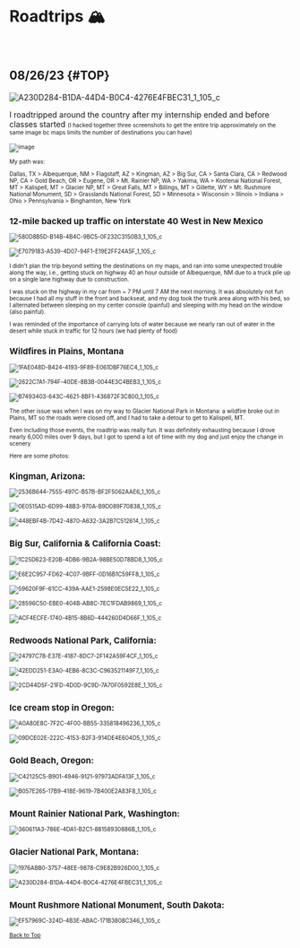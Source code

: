 # Roadtrips 🏔️

<p>&nbsp;</p>

## 08/26/23 {#TOP}

![A230D284-B1DA-44D4-B0C4-4276E4FBEC31_1_105_c](https://github.com/venkat-ranganathan/projects/assets/96662693/e074d1f1-dcd4-4776-9d2a-564ff589d49c)

I roadtripped around the country after my internship ended and before classes started <font size="1">(I hacked together three screenshots to get the entire trip approximately on the same image bc maps limits the number of destinations you can have)<font>

![image](https://github.com/venkat-ranganathan/projects/assets/96662693/fdc8d912-46f0-4497-b037-cf19472da354)


My path was: 

Dallas, TX > Albequerque, NM > Flagstaff, AZ > Kingman, AZ > Big Sur, CA > Santa Clara, CA > Redwood NP, CA > Gold Beach, OR > Eugene, OR > Mt. Rainier NP, WA > Yakima, WA > Kootenai National Forest, MT > Kalispell, MT > Glacier NP, MT > Great Falls, MT > Billings, MT > Gillette, WY > Mt. Rushmore National Monument, SD > Grasslands National Forest, SD > Minnesota > Wisconsin > Illinois > Indiana > Ohio > Pennsylvania > Binghamton, New York

## 12-mile backed up traffic on interstate 40 West in New Mexico

![580D8B5D-B14B-4B4C-9BC5-0F232C3150B3_1_105_c](https://github.com/venkat-ranganathan/projects/assets/96662693/31a7daf4-b506-4549-a7b6-cee209cccaec)

![E7079183-A539-4D07-94F1-E19E2FF24A5F_1_105_c](https://github.com/venkat-ranganathan/projects/assets/96662693/9aa633d5-fa9d-4239-9d14-8dd81ff50baf)

I didn't plan the trip beyond setting the destinations on my maps, and ran into some unexpected trouble along the way, i.e., getting stuck on highway 40 an hour outside of Albequerque, NM due to a truck pile up on a single lane highway due to construction. 

I was stuck on the highway in my car from ~ 7 PM until 7 AM the next morning. It was absolutely not fun because I had all my stuff in the front and backseat, and my dog took the trunk area along with his bed, so I alternated between sleeping on my center console (painful) and sleeping with my head on the window (also painful).

I was reminded of the importance of carrying lots of water because we nearly ran out of water in the desert while stuck in traffic for 12 hours (we had plenty of food)

## Wildfires in Plains, Montana

![1FAE048D-B424-4193-9F89-E061DBF76EC4_1_105_c](https://github.com/venkat-ranganathan/projects/assets/96662693/f1ab4731-568f-422a-9e2b-e0b3518308d3)

![2622C7A1-794F-40DE-8B3B-0044E3C4BEB3_1_105_c](https://github.com/venkat-ranganathan/projects/assets/96662693/e8657dd5-5570-479d-98cc-f9432dfeda29)

![B7493403-643C-4621-8BF1-436872F3C800_1_105_c](https://github.com/venkat-ranganathan/projects/assets/96662693/c5effd6f-dd83-41ba-b272-927de1c20b23)

The other issue was when I was on my way to Glacier National Park in Montana: a wildfire broke out in Plains, MT so the roads were closed off, and I had to take a detour to get to Kalispell, MT.

Even including those events, the roadtrip was really fun. It was definitely exhausting because I drove nearly 6,000 miles over 9 days, but I got to spend a lot of time with my dog and just enjoy the change in scenery

Here are some photos:

## Kingman, Arizona:

![2536B644-7555-497C-B57B-BF2F5062AAE6_1_105_c](https://github.com/venkat-ranganathan/projects/assets/96662693/4bf58f49-b6f0-407e-aa83-fa92f3fd09ab)

![0E0515AD-6D99-48B3-970A-B9D089F70838_1_105_c](https://github.com/venkat-ranganathan/projects/assets/96662693/d314063f-e4af-4088-9fb7-d09c55efaee1)

![448EBF4B-7D42-4870-A632-3A2B7C512614_1_105_c](https://github.com/venkat-ranganathan/projects/assets/96662693/84011b77-b5ee-489b-ac8a-04b93b10ddb8)

## Big Sur, California & California Coast:

![1C25D623-E20B-4DB6-9B2A-98BE50D78BD8_1_105_c](https://github.com/venkat-ranganathan/projects/assets/96662693/fcfd1a5e-c04b-4f17-b4b7-e601e728d055)

![E6E2C957-FD62-4C07-9BFF-0D16B1C59FF8_1_105_c](https://github.com/venkat-ranganathan/projects/assets/96662693/716541a2-1284-4479-95bb-c62dc6a3c5f8)

![59620F9F-61CC-439A-AAE1-2598E0EC5E22_1_105_c](https://github.com/venkat-ranganathan/projects/assets/96662693/256b4954-3b61-4d29-ad2a-b1aacb260ccc)

![28596C50-EBE0-404B-AB8C-7EC1FDAB9869_1_105_c](https://github.com/venkat-ranganathan/projects/assets/96662693/b8ffcd2c-fb48-4bb3-a156-b271ba155c5e)

![ACF4ECFE-1740-4B15-8B6D-444260D4D66F_1_105_c](https://github.com/venkat-ranganathan/projects/assets/96662693/e4a26b79-f591-477c-a160-617cf4af8fd3)

## Redwoods National Park, California:

![24797C78-E37E-4187-8DC7-2F142A59F4CF_1_105_c](https://github.com/venkat-ranganathan/projects/assets/96662693/da4f4c6b-1b7f-494d-87ac-4f7dc7463a70)

![42EDD251-E3A0-4EB6-8C3C-C963521149F7_1_105_c](https://github.com/venkat-ranganathan/projects/assets/96662693/91def8f2-4ea9-4ab3-8ff2-38455cbe9c86)

![2CD44D5F-21FD-4D0D-9C9D-7A70F0592E8E_1_105_c](https://github.com/venkat-ranganathan/projects/assets/96662693/e8e0821d-bd5b-4cda-88aa-0615531d7869)

## Ice cream stop in Oregon:

![A0A80E8C-7F2C-4F00-BB55-335818496236_1_105_c](https://github.com/venkat-ranganathan/projects/assets/96662693/d2c50972-f067-4a59-ae00-6641e6d6f82c)

![09DCE02E-222C-4153-B2F3-914DE4E604D5_1_105_c](https://github.com/venkat-ranganathan/projects/assets/96662693/26dc85eb-006f-49a8-a3a4-4ee525d78276)

## Gold Beach, Oregon:

![C42125C5-B901-4946-9121-97973ADFA13F_1_105_c](https://github.com/venkat-ranganathan/projects/assets/96662693/e3faa394-f841-4b69-8320-16aed4488e1f)

![B057E265-17B9-418E-9619-7B400E2A83F8_1_105_c](https://github.com/venkat-ranganathan/projects/assets/96662693/3e5d47ac-3a98-49cf-bf29-918932dceea6)

## Mount Rainier National Park, Washington:

![360611A3-786E-4DA1-B2C1-88158930886B_1_105_c](https://github.com/venkat-ranganathan/projects/assets/96662693/540d1341-74a8-4ea5-a78e-c513f0940008)

## Glacier National Park, Montana:

![1976ABB0-3757-48EE-9878-C9E82B926D00_1_105_c](https://github.com/venkat-ranganathan/projects/assets/96662693/0fa0203c-6ef2-455c-a584-cfb9cd1957c6)

![A230D284-B1DA-44D4-B0C4-4276E4FBEC31_1_105_c](https://github.com/venkat-ranganathan/projects/assets/96662693/6a51e872-78aa-429b-8a72-42fd514f9b3b)

## Mount Rushmore National Monument, South Dakota:

![EF57969C-324D-4B3E-ABAC-171B3808C346_1_105_c](https://github.com/venkat-ranganathan/projects/assets/96662693/0c5d2363-fbed-4be6-b72f-1e97d189b3df)

[Back to Top](#TOP)
